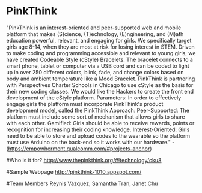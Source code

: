 # PinkThink
"PinkThink is an interest-oriented and peer-supported web and mobile platform that makes (S)cience, (T)echnology, (E)ngineering, and (M)ath education powerful, relevant, and engaging for girls. We specifically target girls age 8-14, when they are most at risk for losing interest in STEM. Driven to make coding and programming accessible and relevant to young girls, we have created Codeable Style (cStyle) Bracelets. The bracelet connects to a smart phone, tablet or computer via a USB cord and can be coded to light up in over 250 different colors, blink, fade, and change colors based on body and ambient temperature like a Mood Bracelet. PinkThink is partnering with Perspectives Charter Schools in Chicago to use cStyle as the basis for their new coding classes. We would like the Hackers to create the front end development of the cStyle platform. Parameters: In order to effectively engage girls the platform must incorporate PinkThink's product development model, called the PinkThink Approach: Peer-Supported: The platform must include some sort of mechanism that allows girls to share with each other. Gamified: Girls should be able to receive rewards, points or recognition for increasing their coding knowledge. Interest-Oriented: Girls need to be able to store and upload codes to the wearable so the platform must use Arduino on the back-end so it works with our hardware." - (https://empowherment.qualcomm.com/#projects-anchor)

#Who is it for?
http://www.thepinkthink.org/#!technology/cku8

#Sample Webpage
http://pinkthink-1010.appspot.com/

#Team Members
Reynis Vazquez, Samantha Tran, Janet Chu
